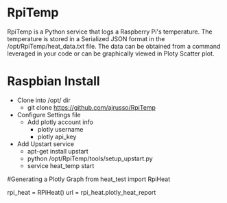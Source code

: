 # RpiTemp
RpiTemp is a Python service that logs a Raspberry Pi's temperature. The temperature is stored in a 
Serialized JSON format in the /opt/RpiTemp/heat_data.txt file. The data can be obtained from a command
leveraged in your code or can be graphically viewed in Ploty Scatter plot.

# Raspbian Install 
- Clone into /opt/ dir
    - git clone https://github.com/ajrusso/RpiTemp
- Configure Settings file
    - Add plotly account info
        - plotly username
        - plotly api_key
- Add Upstart service
    - apt-get install upstart
    - python /opt/RpiTemp/tools/setup_upstart.py
    - service heat_temp start
    
#Generating a Plotly Graph
from heat_test import RpiHeat

rpi_heat = RPiHeat()
url = rpi_heat.plotly_heat_report
